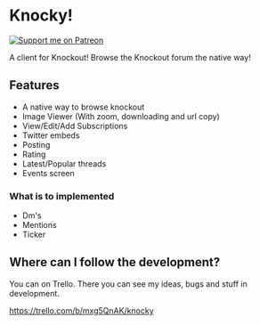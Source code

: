 # Knocky!
[![Support me on Patreon](https://img.shields.io/endpoint.svg?url=https%3A%2F%2Fshieldsio-patreon.vercel.app%2Fapi%3Fusername%3Dknockyapp%26type%3Dpatrons&style=for-the-badge)](https://patreon.com/knockyapp)

A client for Knockout!
Browse the Knockout forum the native way!

## Features
- A native way to browse knockout
- Image Viewer (With zoom, downloading and url copy)
- View/Edit/Add Subscriptions
- Twitter embeds
- Posting
- Rating
- Latest/Popular threads
- Events screen


### What is to implemented
- Dm's
- Mentions
- Ticker

## Where can I follow the development?
You can on Trello. There you can see my ideas, bugs and stuff in development.

https://trello.com/b/mxg5QnAK/knocky

